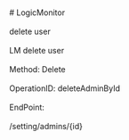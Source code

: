<br>#     LogicMonitor</br>
<br>delete user</br>
<br>LM delete user</br>
<br>Method: Delete</br>
<br>OperationID: deleteAdminById</br>
<br>EndPoint:</br>
<br>/setting/admins/{id}</br>

